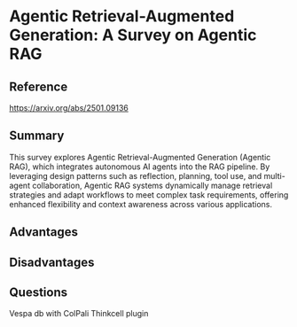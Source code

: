 # Agentic Retrieval-Augmented Generation: A Survey on Agentic RAG
## Reference
https://arxiv.org/abs/2501.09136

## Summary

This survey explores Agentic Retrieval-Augmented Generation (Agentic RAG), which integrates autonomous AI agents into the RAG pipeline. By leveraging design patterns such as reflection, planning, tool use, and multi-agent collaboration, Agentic RAG systems dynamically manage retrieval strategies and adapt workflows to meet complex task requirements, offering enhanced flexibility and context awareness across various applications.

## Advantages

## Disadvantages

## Questions


Vespa db with ColPali
Thinkcell plugin